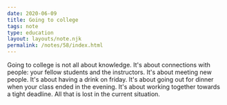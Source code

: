 ```yaml
---
date: 2020-06-09
title: Going to college
tags: note
type: education
layout: layouts/note.njk
permalink: /notes/58/index.html
---
```


Going to college is not all about knowledge. It's about connections with people: your fellow students and the instructors. It's about meeting new people. It's about having a drink on friday. It's about going out for dinner when your class ended in the evening. It's about working together towards a tight deadline. All that is lost in the current situation.
